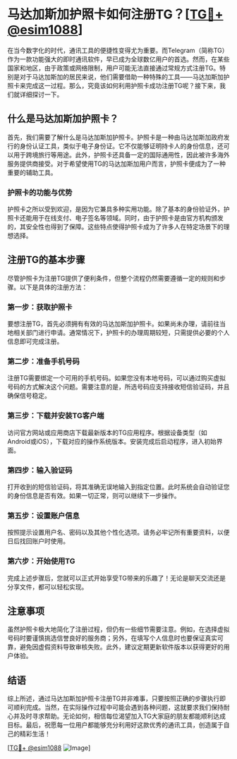 # 马达加斯加护照卡如何注册TG？[[TG💪+ @esim1088](https://t.me/s/esim1088)]

在当今数字化的时代，通讯工具的便捷性变得尤为重要。而Telegram（简称TG）作为一款功能强大的即时通讯软件，早已成为全球数亿用户的首选。然而，在某些国家和地区，由于政策或网络限制，用户可能无法直接通过常规方式注册TG。特别是对于马达加斯加的居民来说，他们需要借助一种特殊的工具——马达加斯加护照卡来完成这一过程。那么，究竟该如何利用护照卡成功注册TG呢？接下来，我们就详细探讨一下。

## 什么是马达加斯加护照卡？

首先，我们需要了解什么是马达加斯加护照卡。护照卡是一种由马达加斯加政府发行的身份认证工具，类似于电子身份证。它不仅能够证明持卡人的身份信息，还可以用于跨境旅行等用途。此外，护照卡还具备一定的国际通用性，因此被许多海外服务提供商接受。对于希望使用TG的马达加斯加用户而言，护照卡便成为了一种重要的辅助工具。

### 护照卡的功能与优势

护照卡之所以受到欢迎，是因为它兼具多种实用功能。除了基本的身份验证外，护照卡还能用于在线支付、电子签名等领域。同时，由于护照卡是由官方机构颁发的，其安全性也得到了保障。这些特点使得护照卡成为了许多人在特定场景下的理想选择。

## 注册TG的基本步骤

尽管护照卡为注册TG提供了便利条件，但整个流程仍然需要遵循一定的规则和步骤。以下是具体的注册方法：

### 第一步：获取护照卡

要想注册TG，首先必须拥有有效的马达加斯加护照卡。如果尚未办理，请前往当地相关部门进行申请。通常情况下，护照卡的办理周期较短，只需提供必要的个人信息即可完成注册。

### 第二步：准备手机号码

注册TG需要绑定一个可用的手机号码。如果您没有本地号码，可以通过购买虚拟号码的方式解决这个问题。需要注意的是，所选号码应支持接收短信验证码，并且确保信号稳定。

### 第三步：下载并安装TG客户端

访问官方网站或应用商店下载最新版本的TG应用程序。根据设备类型（如Android或iOS），下载对应的操作系统版本。安装完成后启动程序，进入初始界面。

### 第四步：输入验证码

打开收到的短信验证码，将其准确无误地输入到指定位置。此时系统会自动验证您的身份信息是否有效。如果一切正常，则可以继续下一步操作。

### 第五步：设置账户信息

按照提示设置用户名、密码以及其他个性化选项。请务必牢记所有重要资料，以便日后找回账户时使用。

### 第六步：开始使用TG

完成上述步骤后，您就可以正式开始享受TG带来的乐趣了！无论是聊天交流还是分享文件，都可以轻松实现。

## 注意事项

虽然护照卡极大地简化了注册过程，但仍有一些细节需要注意。例如，在选择虚拟号码时要谨慎挑选信誉良好的服务商；另外，在填写个人信息时也要保证真实可靠，避免因虚假资料导致审核失败。此外，建议定期更新软件版本以获得更好的用户体验。

## 结语

综上所述，通过马达加斯加护照卡注册TG并非难事，只要按照正确的步骤执行即可顺利完成。当然，在实际操作过程中可能会遇到各种问题，这就要求我们保持耐心并及时寻求帮助。无论如何，相信每位渴望加入TG大家庭的朋友都能顺利达成目标。最后，祝愿每一位用户都能够充分利用好这款优秀的通讯工具，创造属于自己的精彩生活！

[[TG💪+ @esim1088](https://t.me/s/esim1088) ![Image](https://i.postimg.cc/4NQfJmqS/Snipaste-2025-05-13-00-14-12.png)]